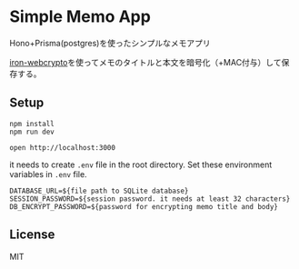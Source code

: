 # Simple Memo App

Hono+Prisma(postgres)を使ったシンプルなメモアプリ

[iron-webcrypto](https://github.com/brc-dd/iron-webcrypto)を使ってメモのタイトルと本文を暗号化（+MAC付与）して保存する。

## Setup

```
npm install
npm run dev
```

```
open http://localhost:3000
```

it needs to create `.env` file in the root directory.
Set these environment variables in `.env` file.

```
DATABASE_URL=${file path to SQLite database}
SESSION_PASSWORD=${session password. it needs at least 32 characters}
DB_ENCRYPT_PASSWORD=${password for encrypting memo title and body}
```

## License
MIT
